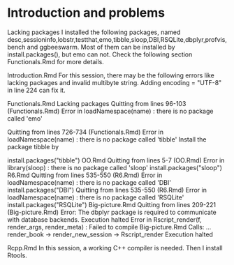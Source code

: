 # Introduction and problems

Lacking packages
I installed the following packages, named desc,sessioninfo,lobstr,testthat,emo,tibble,sloop,DBI,RSQLite,dbplyr,profvis,bench and ggbeeswarm. Most of them can be installed by install.packages(), but emo can not. Check the following section Functionals.Rmd for more details.

Introduction.Rmd
For this session, there may be the following errors like lacking packages and invalid multibyte string.
Adding encoding = "UTF-8" in line 224 can fix it.


Functionals.Rmd
Lacking packages
Quitting from lines 96-103 (Functionals.Rmd) 
Error in loadNamespace(name) : there is no package called 'emo'

Quitting from lines 726-734 (Functionals.Rmd) 
Error in loadNamespace(name) : there is no package called 'tibble'
Install the package tibble by

install.packages("tibble")
OO.Rmd
Quitting from lines 5-7 (OO.Rmd) 
Error in library(sloop) : there is no package called 'sloop'
install.packages("sloop")
R6.Rmd
Quitting from lines 535-550 (R6.Rmd) 
Error in loadNamespace(name) : there is no package called 'DBI'
install.packages("DBI")
Quitting from lines 535-550 (R6.Rmd) 
Error in loadNamespace(name) : there is no package called 'RSQLite'
install.packages("RSQLite")
Big-picture.Rmd
Quitting from lines 209-221 (Big-picture.Rmd) 
Error: The dbplyr package is required to communicate with database backends.
Execution halted
Error in Rscript_render(f, render_args, render_meta) : 
  Failed to compile Big-picture.Rmd
Calls: <Anonymous> ... render_book -> render_new_session -> Rscript_render
Execution halted


Rcpp.Rmd
In this session, a working C++ compiler is needed. Then I install Rtools.

